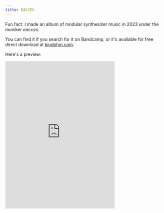 ```yaml
---
title: EACCES
---
```


Fun fact: I made an album of modular synthesizer music
in 2023 under the moniker _*eacces*_.

You can find it if you search for it on Bandcamp,
or it's available for free direct download at
[kindohm.com](https://kindohm.com).

Here's a preview:

<iframe 
  style="border: 0; width: 350px; height: 470px;" 
  src="https://bandcamp.com/EmbeddedPlayer/album=2822053275/size=large/bgcol=ffffff/linkcol=0687f5/tracklist=false/transparent=true/" 
  seamless>
  <a href="https://eacces.bandcamp.com/album/dskflds">dskflds by eacces</a>
</iframe>